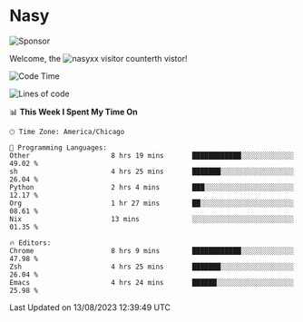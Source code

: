 # Nasy

<!--
<p align="center">
<img height="200" src="https://github-readme-stats.vercel.app/api?username=nasyxx&count_private=true&show_icons=true&theme=dracula&include_all_commits=true"/>
<img height="200" src="https://github-readme-stats.vercel.app/api/top-langs/?username=nasyxx&theme=dracula&hide=html,jupyter+notebook&count_private=true&show_icons=true"/>
</p>

  
----------------
-->

![Sponsor](https://img.shields.io/static/v1.svg?label=Sponsor&message=%E2%9D%A4&logo=GitHub&style=flat&color=pink)
 
Welcome, the ![nasyxx visitor counter](https://count.getloli.com/get/@nasyxx?theme=rule34)th vistor!
 
<!--START_SECTION:waka-->
![Code Time](http://img.shields.io/badge/Code%20Time-3%2C637%20hrs%2052%20mins-blue)

![Lines of code](https://img.shields.io/badge/From%20Hello%20World%20I%27ve%20Written-6.3%20million%20lines%20of%20code-blue)

📊 **This Week I Spent My Time On** 

```text
🕑︎ Time Zone: America/Chicago

💬 Programming Languages: 
Other                    8 hrs 19 mins       ████████████░░░░░░░░░░░░░   49.02 % 
sh                       4 hrs 25 mins       ███████░░░░░░░░░░░░░░░░░░   26.04 % 
Python                   2 hrs 4 mins        ███░░░░░░░░░░░░░░░░░░░░░░   12.17 % 
Org                      1 hr 27 mins        ██░░░░░░░░░░░░░░░░░░░░░░░   08.61 % 
Nix                      13 mins             ░░░░░░░░░░░░░░░░░░░░░░░░░   01.35 % 

🔥 Editors: 
Chrome                   8 hrs 9 mins        ████████████░░░░░░░░░░░░░   47.98 % 
Zsh                      4 hrs 25 mins       ███████░░░░░░░░░░░░░░░░░░   26.04 % 
Emacs                    4 hrs 24 mins       ██████░░░░░░░░░░░░░░░░░░░   25.98 % 
```


 Last Updated on 13/08/2023 12:39:49 UTC
<!--END_SECTION:waka-->

<!-- ![visitors](https://visitor-badge.laobi.icu/badge?page_id=nasyxx.nasyxx) -->
